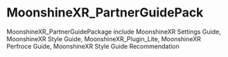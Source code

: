 # MoonshineXR_PartnerGuidePack
MoonshineXR_PartnerGuidePackage include MoonshineXR Settings Guide, MoonshineXR Style Guide, MoonshineXR_Plugin_Lite, MoonshineXR Perfroce Guide, MoonshineXR Style Guide Recommendation
